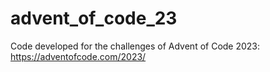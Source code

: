 # advent_of_code_23
Code developed for the challenges of Advent of Code 2023: https://adventofcode.com/2023/
